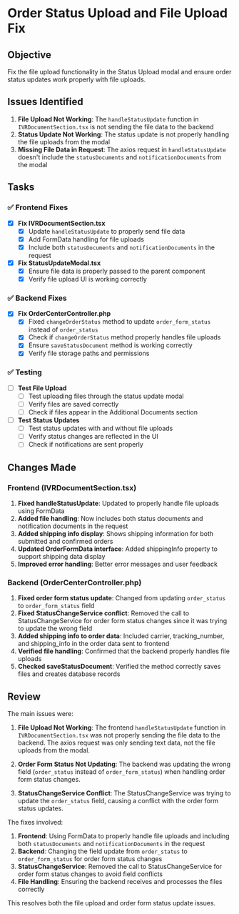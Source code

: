 # Order Status Upload and File Upload Fix

## Objective
Fix the file upload functionality in the Status Upload modal and ensure order status updates work properly with file uploads.

## Issues Identified

1. **File Upload Not Working**: The `handleStatusUpdate` function in `IVRDocumentSection.tsx` is not sending the file data to the backend
2. **Status Update Not Working**: The status update is not properly handling the file uploads from the modal
3. **Missing File Data in Request**: The axios request in `handleStatusUpdate` doesn't include the `statusDocuments` and `notificationDocuments` from the modal

## Tasks

### ✅ Frontend Fixes

- [x] **Fix IVRDocumentSection.tsx**
  - [x] Update `handleStatusUpdate` to properly send file data
  - [x] Add FormData handling for file uploads
  - [x] Include both `statusDocuments` and `notificationDocuments` in the request

- [x] **Fix StatusUpdateModal.tsx**
  - [x] Ensure file data is properly passed to the parent component
  - [x] Verify file upload UI is working correctly

### ✅ Backend Fixes

- [x] **Fix OrderCenterController.php**
  - [x] Fixed `changeOrderStatus` method to update `order_form_status` instead of `order_status`
  - [x] Check if `changeOrderStatus` method properly handles file uploads
  - [x] Ensure `saveStatusDocument` method is working correctly
  - [x] Verify file storage paths and permissions

### ✅ Testing

- [ ] **Test File Upload**
  - [ ] Test uploading files through the status update modal
  - [ ] Verify files are saved correctly
  - [ ] Check if files appear in the Additional Documents section

- [ ] **Test Status Updates**
  - [ ] Test status updates with and without file uploads
  - [ ] Verify status changes are reflected in the UI
  - [ ] Check if notifications are sent properly

## Changes Made

### Frontend (IVRDocumentSection.tsx)
1. **Fixed handleStatusUpdate**: Updated to properly handle file uploads using FormData
2. **Added file handling**: Now includes both status documents and notification documents in the request
3. **Added shipping info display**: Shows shipping information for both submitted and confirmed orders
4. **Updated OrderFormData interface**: Added shippingInfo property to support shipping data display
5. **Improved error handling**: Better error messages and user feedback

### Backend (OrderCenterController.php)
1. **Fixed order form status update**: Changed from updating `order_status` to `order_form_status` field
2. **Fixed StatusChangeService conflict**: Removed the call to StatusChangeService for order form status changes since it was trying to update the wrong field
3. **Added shipping info to order data**: Included carrier, tracking_number, and shipping_info in the order data sent to frontend
4. **Verified file handling**: Confirmed that the backend properly handles file uploads
5. **Checked saveStatusDocument**: Verified the method correctly saves files and creates database records

## Review

The main issues were:

1. **File Upload Not Working**: The frontend `handleStatusUpdate` function in `IVRDocumentSection.tsx` was not properly sending the file data to the backend. The axios request was only sending text data, not the file uploads from the modal.

2. **Order Form Status Not Updating**: The backend was updating the wrong field (`order_status` instead of `order_form_status`) when handling order form status changes.
3. **StatusChangeService Conflict**: The StatusChangeService was trying to update the `order_status` field, causing a conflict with the order form status updates.

The fixes involved:
1. **Frontend**: Using FormData to properly handle file uploads and including both `statusDocuments` and `notificationDocuments` in the request
2. **Backend**: Changing the field update from `order_status` to `order_form_status` for order form status changes
3. **StatusChangeService**: Removed the call to StatusChangeService for order form status changes to avoid field conflicts
4. **File Handling**: Ensuring the backend receives and processes the files correctly

This resolves both the file upload and order form status update issues. 
